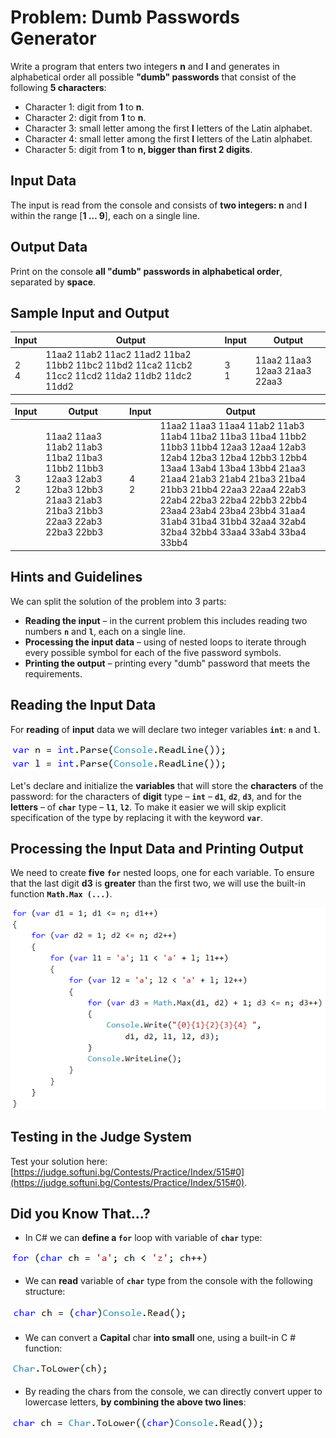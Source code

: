 # Problem: Dumb Passwords Generator

Write a program that enters two integers **n** and **l** and generates in alphabetical order all possible  **"dumb" passwords** that consist of the following **5 characters**:
-	Character 1: digit from **1** to **n**.
-	Character 2: digit from **1** to **n**.
-	Character 3: small letter among the first **l** letters of the Latin alphabet.
-	Character 4: small letter among the first **l** letters of the Latin alphabet.
-	Character 5: digit from **1** to **n, bigger than first 2 digits**.

## Input Data

The input is read from the console and consists of **two integers: n** and **l** within the range [**1 … 9**], each on a single line.

## Output Data

Print on the console **all "dumb" passwords in alphabetical order**, separated by **space**.

## Sample Input and Output

| Input | Output | Input | Output |
| --- | --- | --- | --- |
|2<br>4|11aa2 11ab2 11ac2 11ad2 11ba2 11bb2 11bc2 11bd2 11ca2 11cb2 11cc2 11cd2 11da2 11db2 11dc2 11dd2|3<br>1|11aa2 11aa3 12aa3 21aa3 22aa3|

| Input | Output | Input | Output |
| --- | --- | --- | --- |
|3<br>2|11aa2 11aa3 11ab2 11ab3 11ba2 11ba3 11bb2 11bb3 12aa3 12ab3 12ba3 12bb3 21aa3 21ab3 21ba3 21bb3 22aa3 22ab3 22ba3 22bb3|4<br>2|11aa2 11aa3 11aa4 11ab2 11ab3 11ab4 11ba2 11ba3 11ba4 11bb2 11bb3 11bb4 12aa3 12aa4 12ab3 12ab4 12ba3 12ba4 12bb3 12bb4 13aa4 13ab4 13ba4 13bb4 21aa3 21aa4 21ab3 21ab4 21ba3 21ba4 21bb3 21bb4 22aa3 22aa4 22ab3 22ab4 22ba3 22ba4 22bb3 22bb4 23aa4 23ab4 23ba4 23bb4 31aa4 31ab4 31ba4 31bb4 32aa4 32ab4 32ba4 32bb4 33aa4 33ab4 33ba4 33bb4|

## Hints and Guidelines

We can split the solution of the problem into 3 parts:

* **Reading the input** – in the current problem this includes reading two numbers **`n`** and **`l`**, each on a single line.
* **Processing the input data** – using of nested loops to iterate through every possible symbol for each of the five password symbols.
* **Printing the output** – printing every "dumb" password that meets the  requirements.

## Reading the Input Data

For **reading** of **input** data we will declare two integer variables **`int`**: **`n`** and **`l`**.

![](/assets/chapter-7-exam-preparation-images/01.stupid-password-generator-1.png)

Let's declare and initialize the **variables** that will store the **characters** of the password: for the characters of **digit** type – **`int`** – **`d1`**, **`d2`**, **`d3`**, and for the **letters** – of **`char`** type – **`l1`**, **`l2`**. To make it easier we will skip explicit specification of the type by replacing it with the keyword **`var`**.

## Processing the Input Data and Printing Output

We need to create **five** **`for`** nested loops, one for each variable. To ensure that the last digit **d3** is **greater** than the first two, we will use the built-in function **`Math.Max (...)`**. 

![](/assets/chapter-7-exam-preparation-images/01.stupid-password-generator-2.png)

## Testing in the Judge System

Test your solution here: [https://judge.softuni.bg/Contests/Practice/Index/515#0](https://judge.softuni.bg/Contests/Practice/Index/515#0).

## Did you Know That…?

* In C# we can **define a `for`** loop with variable of **`char`** type:

![](/assets/chapter-7-exam-preparation-images/01.stupid-password-generator-3.png)

* We can **read** variable of **`char`** type from the console with the following structure:

![](/assets/chapter-7-exam-preparation-images/01.stupid-password-generator-4.png)
    
* We can convert a **Capital** char **into small** one, using a built-in C # function:
    
![](/assets/chapter-7-exam-preparation-images/01.stupid-password-generator-5.png)
    
* By reading the chars from the console, we can directly convert upper to lowercase letters, **by combining the above two lines**:

![](/assets/chapter-7-exam-preparation-images/01.stupid-password-generator-6.png)
